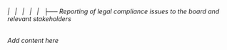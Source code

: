 ###### |   |   |   |   |   ├── Reporting of legal compliance issues to the board and relevant stakeholders

*Add content here*